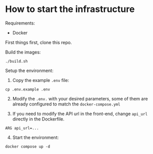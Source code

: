 # How to start the infrastructure

Requirements:
- Docker

First things first, clone this repo.

Build the images:

```
./build.sh
```

Setup the environment:

1. Copy the example `.env` file:
```
cp .env.example .env
```

2. Modify the `.env.` with your desired parameters, some of them are already configured
to match the `docker-compose.yml`

3. If you need to modify the API url in the front-end, change `api_url` directly in the Dockerfile.

```
ARG api_url=...
```

4. Start the environment:
```
docker compose up -d
```
